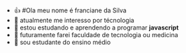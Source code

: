 - 👍 #Ola meu nome é franciane da Silva 
- 👀 atualmente me interesso por técnologia 
- 🌱 estou estudando e aprendendo a programar **javascript** 
- 📑 futuramente farei faculdade de tecnologia ou medicina 
- 🏨 sou estudante do ensino médio 




